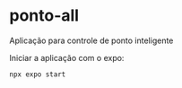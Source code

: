 # ponto-all
Aplicação para controle de ponto inteligente

Iniciar a aplicação com o expo:
``` 
npx expo start
```
